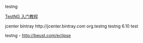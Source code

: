 testng

[TestNG 入门教程](http://blog.csdn.net/dragonpeng2008/article/details/70820902)


<repositories>
  <repository>
    <id>jcenter</id>
    <name>bintray</name>
    <url>http://jcenter.bintray.com</url>
  </repository>
</repositories>
 
<dependency>
  <groupId>org.testng</groupId>
  <artifactId>testng</artifactId>
  <version>6.10</version>
  <scope>test</scope>
</dependency>


testng - http://beust.com/eclipse
